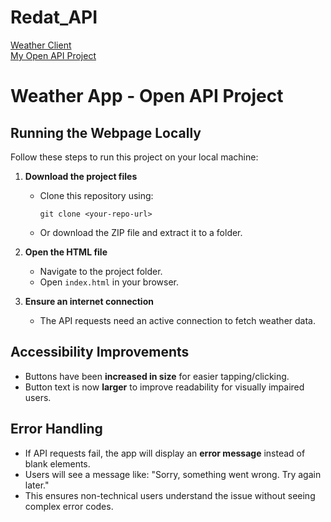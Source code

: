 # Redat_API

[Weather Client](https://github.com/rdavison23/Redat_API/)  
[My Open API Project](https://github.com/rdavison23/Redat_API)

# Weather App - Open API Project

## Running the Webpage Locally

Follow these steps to run this project on your local machine:

1. **Download the project files**

   - Clone this repository using:
     ```
     git clone <your-repo-url>
     ```
   - Or download the ZIP file and extract it to a folder.

2. **Open the HTML file**

   - Navigate to the project folder.
   - Open `index.html` in your browser.

3. **Ensure an internet connection**
   - The API requests need an active connection to fetch weather data.

## Accessibility Improvements

- Buttons have been **increased in size** for easier tapping/clicking.
- Button text is now **larger** to improve readability for visually impaired users.

## Error Handling

- If API requests fail, the app will display an **error message** instead of blank elements.
- Users will see a message like: "Sorry, something went wrong. Try again later."
- This ensures non-technical users understand the issue without seeing complex error codes.
